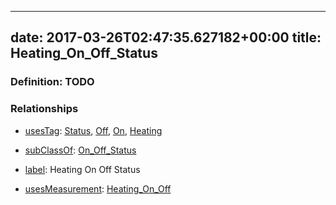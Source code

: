 
---
date: 2017-03-26T02:47:35.627182+00:00
title: Heating_On_Off_Status
---
### Definition: TODO

### Relationships

* [usesTag](https://brickschema.org/schema/1.0/BrickFrame#usesTag): [Status](https://brickschema.org/schema/1.0/BrickTag#Status), [Off](https://brickschema.org/schema/1.0/BrickTag#Off), [On](https://brickschema.org/schema/1.0/BrickTag#On), [Heating](https://brickschema.org/schema/1.0/BrickTag#Heating)

* [subClassOf](http://www.w3.org/2000/01/rdf-schema#subClassOf): [On_Off_Status](https://brickschema.org/schema/1.0/Brick#On_Off_Status)

* [label](http://www.w3.org/2000/01/rdf-schema#label): Heating On Off Status

* [usesMeasurement](https://brickschema.org/schema/1.0/BrickFrame#usesMeasurement): [Heating_On_Off](https://brickschema.org/schema/1.0/Brick#Heating_On_Off)
